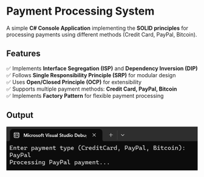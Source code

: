 # **Payment Processing System**  

A simple **C# Console Application** implementing the **SOLID principles** for processing payments using different methods (Credit Card, PayPal, Bitcoin).  

## **Features**  
✅ Implements **Interface Segregation (ISP)** and **Dependency Inversion (DIP)**  
✅ Follows **Single Responsibility Principle (SRP)** for modular design  
✅ Uses **Open/Closed Principle (OCP)** for extensibility  
✅ Supports multiple payment methods: **Credit Card, PayPal, Bitcoin**  
✅ Implements **Factory Pattern** for flexible payment processing  

## Output
![](./SOLID.png)